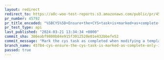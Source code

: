 ```yaml
---
layout: redirect
redirect_to: https://a8c-woo-test-reports.s3.amazonaws.com/public/pr/45792/api/index.html
pr_number: 45792
pr_title_encoded: "%5BCYS%5D+Ensure+the+CYS+task+is+marked+as+complete+only+if+the+user+customized+their+theme+in+the+editor"
pr_test_type: api
last_published: "2024-03-21 13:34:34 +0000"
commit_sha: 386eabf9800b84e915f3012520e01e432bbefe52
commit_message: "Mark the cys task as completed when modifying a template or template_…"
branch_name: 45784-cys-ensure-the-cys-task-is-marked-as-complete-only-if-the-user-customized-their-theme-in-the-editor
passed: true
---
```

